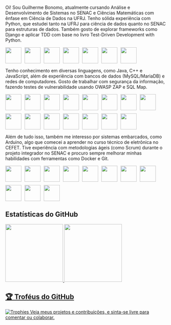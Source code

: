 Oi! Sou Guilherme Bonomo, atualmente cursando Análise e Desenvolvimento de Sistemas no SENAC e Ciências Matemáticas com ênfase em Ciência de Dados na UFRJ. Tenho sólida experiência com Python, que estudei tanto na UFRJ para ciência de dados quanto no SENAC para estruturas de dados. Também gosto de explorar frameworks como Django e aplicar TDD com base no livro Test-Driven Development with Python.
<div style="display: flex; gap: 10px; flex-wrap: wrap;">
            <img loading="lazy" src="https://cdn.jsdelivr.net/gh/devicons/devicon@latest/icons/python/python-original.svg" style="width: 50px;"/>
            <img loading="lazy" src="https://cdn.jsdelivr.net/gh/devicons/devicon@latest/icons/django/django-plain.svg" style="width: 50px;"/>
            <img loading="lazy" src="https://cdn.jsdelivr.net/gh/devicons/devicon@latest/icons/anaconda/anaconda-original.svg" style="width: 50px;"/>
            <img loading="lazy" src="https://cdn.jsdelivr.net/gh/devicons/devicon@latest/icons/matplotlib/matplotlib-original.svg" style="width: 50px;"/>
            <img loading="lazy" src="https://cdn.jsdelivr.net/gh/devicons/devicon@latest/icons/numpy/numpy-original-wordmark.svg" style="width: 50px;"/>
            <img loading="lazy" src="https://cdn.jsdelivr.net/gh/devicons/devicon@latest/icons/linux/linux-original.svg" style="width: 50px;"/>
            <img loading="lazy" src="https://cdn.jsdelivr.net/gh/devicons/devicon@latest/icons/vscode/vscode-original.svg" style="width: 50px;"/>
</div>          
          
Tenho conhecimento em diversas linguagens, como Java, C++ e JavaScript, além de experiência com bancos de dados (MySQL/MariaDB) e redes de computadores. Gosto de trabalhar com segurança da informação, fazendo testes de vulnerabilidade usando OWASP ZAP e SQL Map.
<div style="display: flex; gap: 10px; flex-wrap: wrap;">
            <img loading="lazy" src="https://cdn.jsdelivr.net/gh/devicons/devicon@latest/icons/spring/spring-original-wordmark.svg" style="width: 50px;"/>
            <img loading="lazy" src="https://cdn.jsdelivr.net/gh/devicons/devicon@latest/icons/angular/angular-original.svg" style="width: 50px;"/>
            <img loading="lazy" src="https://cdn.jsdelivr.net/gh/devicons/devicon@latest/icons/cplusplus/cplusplus-original.svg" style="width: 50px;"/>
            <img loading="lazy" src="https://cdn.jsdelivr.net/gh/devicons/devicon@latest/icons/mysql/mysql-plain-wordmark.svg" style="width: 50px;"/>
            <img loading="lazy" src="https://cdn.jsdelivr.net/gh/devicons/devicon@latest/icons/jupyter/jupyter-original-wordmark.svg" style="width: 50px;"/>
            <img loading="lazy" src="https://cdn.jsdelivr.net/gh/devicons/devicon@latest/icons/html5/html5-plain-wordmark.svg" style="width: 50px;"/>
            <img loading="lazy" src="https://cdn.jsdelivr.net/gh/devicons/devicon@latest/icons/nestjs/nestjs-original-wordmark.svg" style="width: 50px;"/>
            <img loading="lazy" src="https://cdn.jsdelivr.net/gh/devicons/devicon@latest/icons/azure/azure-original-wordmark.svg" style="width: 50px;"/>
            <img loading="lazy" src="https://cdn.jsdelivr.net/gh/devicons/devicon@latest/icons/vscode/vscode-original.svg" style="width: 50px;"/>
            <img loading="lazy" src="https://cdn.jsdelivr.net/gh/devicons/devicon@latest/icons/intellij/intellij-original.svg" style="width: 50px;"/>
            <img loading="lazy" src="https://cdn.jsdelivr.net/gh/devicons/devicon@latest/icons/vim/vim-original.svg" style="width: 50px;"/>
            <img loading="lazy" src="https://cdn.jsdelivr.net/gh/devicons/devicon@latest/icons/pytest/pytest-original.svg" style="width: 50px;"/>
            <img loading="lazy" src="https://cdn.jsdelivr.net/gh/devicons/devicon@latest/icons/postgresql/postgresql-original.svg" style="width: 50px;"/>
            <img loading="lazy" src="https://cdn.jsdelivr.net/gh/devicons/devicon@latest/icons/selenium/selenium-original.svg" style="width: 50px;"/>
            <img loading="lazy" src="https://cdn.jsdelivr.net/gh/devicons/devicon@latest/icons/amazonwebservices/amazonwebservices-original-wordmark.svg" style="width: 50px;"/>
</div>
          
          
Além de tudo isso, também me interesso por sistemas embarcados, como Arduino, algo que comecei a aprender no curso técnico de eletrônica no CEFET. Tive experiência com metodologias ágeis (como Scrum) durante o projeto integrador no SENAC e procuro sempre melhorar minhas habilidades com ferramentas como Docker e Git.
<div style="display: flex; gap: 10px; flex-wrap: wrap;">
            <img loading="lazy" src="https://cdn.jsdelivr.net/gh/devicons/devicon@latest/icons/docker/docker-original-wordmark.svg" style="width: 50px;"/>
            <img loading="lazy" src="https://cdn.jsdelivr.net/gh/devicons/devicon@latest/icons/swagger/swagger-original.svg" style="width: 50px;"/>
            <img loading="lazy" src="https://cdn.jsdelivr.net/gh/devicons/devicon@latest/icons/ssh/ssh-original-wordmark.svg" style="width: 50px;"/>
            <img loading="lazy" src="https://cdn.jsdelivr.net/gh/devicons/devicon@latest/icons/git/git-original-wordmark.svg" style="width: 50px;"/>
            <img loading="lazy" src="https://cdn.jsdelivr.net/gh/devicons/devicon@latest/icons/raspberrypi/raspberrypi-original-wordmark.svg" style="width: 50px;"/>
            <img loading="lazy" src="https://cdn.jsdelivr.net/gh/devicons/devicon@latest/icons/arduino/arduino-original-wordmark.svg" style="width: 50px;"/>
            <img loading="lazy" src="https://cdn.jsdelivr.net/gh/devicons/devicon@latest/icons/archlinux/archlinux-original-wordmark.svg" style="width: 50px;"/>
            <img loading="lazy" src="https://cdn.jsdelivr.net/gh/devicons/devicon@latest/icons/windows11/windows11-original.svg" style="width: 50px;"/>
            <img loading="lazy" src="https://cdn.jsdelivr.net/gh/devicons/devicon@latest/icons/postman/postman-original.svg" style="width: 50px;"/>
            <img loading="lazy" src="https://cdn.jsdelivr.net/gh/devicons/devicon@latest/icons/powershell/powershell-original.svg" style="width: 50px;"/>
            <img loading="lazy" src="https://cdn.jsdelivr.net/gh/devicons/devicon@latest/icons/bash/bash-original.svg" style="width: 50px;"/>
 </div>           
 
## Estatísticas do GitHub
<div>
<a href="https://github.com/GuilhermeLBonomo">
<img loading="lazy" height="180em" src="https://github-readme-stats.vercel.app/api/top-langs/?username=GuilhermeLBonomo&layout=compact&langs_count=7&theme=dracula"/>
<img loading="lazy" height="180em" src="https://github-readme-stats.vercel.app/api?username=GuilhermeLBonomo&show_icons=true&theme=dracula&include_all_commits=true&count_private=true"/>
</div>

## 🏆 Troféus do GitHub

![Trophies](https://github-profile-trophy.vercel.app/?username=guilhermelbonomo&theme=darkhub&no-frame=true&margin-w=15)
Veja meus projetos e contribuições, e sinta-se livre para comentar ou colaborar.
